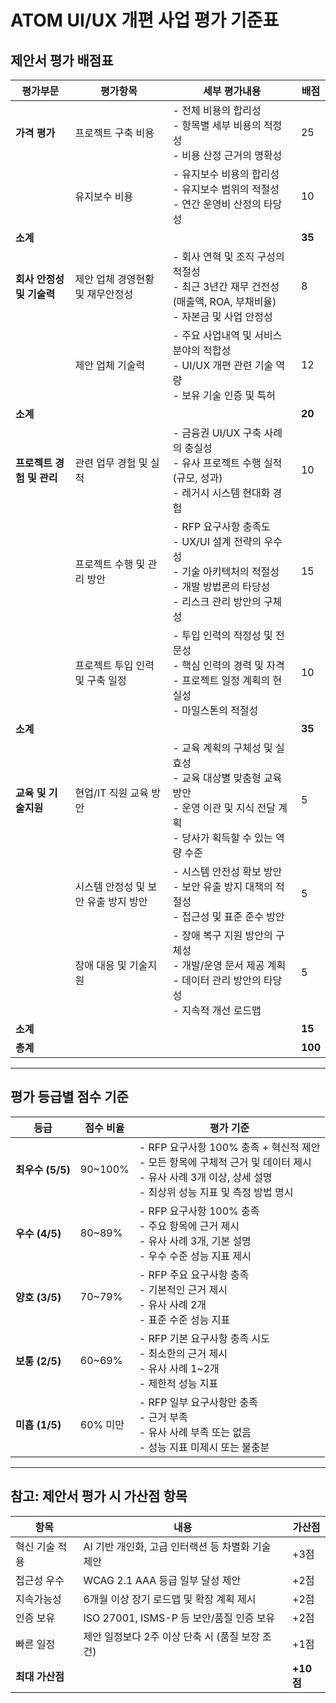 # ATOM UI/UX 개편 사업 평가 기준표

## 제안서 평가 배점표

| 평가부문 | 평가항목 | 세부 평가내용 | 배점 |
|---------|---------|--------------|------|
| **가격 평가** | 프로젝트 구축 비용 | - 전체 비용의 합리성<br>- 항목별 세부 비용의 적정성<br>- 비용 산정 근거의 명확성 | 25 |
| | 유지보수 비용 | - 유지보수 비용의 합리성<br>- 유지보수 범위의 적절성<br>- 연간 운영비 산정의 타당성 | 10 |
| **소계** | | | **35** |
| **회사 안정성 및 기술력** | 제안 업체 경영현황 및 재무안정성 | - 회사 연혁 및 조직 구성의 적절성<br>- 최근 3년간 재무 건전성(매출액, ROA, 부채비율)<br>- 자본금 및 사업 안정성 | 8 |
| | 제안 업체 기술력 | - 주요 사업내역 및 서비스 분야의 적합성<br>- UI/UX 개편 관련 기술 역량<br>- 보유 기술 인증 및 특허 | 12 |
| **소계** | | | **20** |
| **프로젝트 경험 및 관리** | 관련 업무 경험 및 실적 | - 금융권 UI/UX 구축 사례의 충실성<br>- 유사 프로젝트 수행 실적(규모, 성과)<br>- 레거시 시스템 현대화 경험 | 10 |
| | 프로젝트 수행 및 관리 방안 | - RFP 요구사항 충족도<br>- UX/UI 설계 전략의 우수성<br>- 기술 아키텍처의 적절성<br>- 개발 방법론의 타당성<br>- 리스크 관리 방안의 구체성 | 15 |
| | 프로젝트 투입 인력 및 구축 일정 | - 투입 인력의 적정성 및 전문성<br>- 핵심 인력의 경력 및 자격<br>- 프로젝트 일정 계획의 현실성<br>- 마일스톤의 적절성 | 10 |
| **소계** | | | **35** |
| **교육 및 기술지원** | 현업/IT 직원 교육 방안 | - 교육 계획의 구체성 및 실효성<br>- 교육 대상별 맞춤형 교육 방안<br>- 운영 이관 및 지식 전달 계획<br>- 당사가 획득할 수 있는 역량 수준 | 5 |
| | 시스템 안정성 및 보안 유출 방지 방안 | - 시스템 안전성 확보 방안<br>- 보안 유출 방지 대책의 적절성<br>- 접근성 및 표준 준수 방안 | 5 |
| | 장애 대응 및 기술지원 | - 장애 복구 지원 방안의 구체성<br>- 개발/운영 문서 제공 계획<br>- 데이터 관리 방안의 타당성<br>- 지속적 개선 로드맵 | 5 |
| **소계** | | | **15** |
| **총계** | | | **100** |

---

## 평가 등급별 점수 기준

| 등급 | 점수 비율 | 평가 기준 |
|-----|----------|----------|
| **최우수 (5/5)** | 90~100% | - RFP 요구사항 100% 충족 + 혁신적 제안<br>- 모든 항목에 구체적 근거 및 데이터 제시<br>- 유사 사례 3개 이상, 상세 설명<br>- 최상위 성능 지표 및 측정 방법 명시 |
| **우수 (4/5)** | 80~89% | - RFP 요구사항 100% 충족<br>- 주요 항목에 근거 제시<br>- 유사 사례 3개, 기본 설명<br>- 우수 수준 성능 지표 제시 |
| **양호 (3/5)** | 70~79% | - RFP 주요 요구사항 충족<br>- 기본적인 근거 제시<br>- 유사 사례 2개<br>- 표준 수준 성능 지표 |
| **보통 (2/5)** | 60~69% | - RFP 기본 요구사항 충족 시도<br>- 최소한의 근거 제시<br>- 유사 사례 1~2개<br>- 제한적 성능 지표 |
| **미흡 (1/5)** | 60% 미만 | - RFP 일부 요구사항만 충족<br>- 근거 부족<br>- 유사 사례 부족 또는 없음<br>- 성능 지표 미제시 또는 불충분 |

---

## 참고: 제안서 평가 시 가산점 항목

| 항목 | 내용 | 가산점 |
|-----|------|--------|
| 혁신 기술 적용 | AI 기반 개인화, 고급 인터랙션 등 차별화 기술 제안 | +3점 |
| 접근성 우수 | WCAG 2.1 AAA 등급 일부 달성 제안 | +2점 |
| 지속가능성 | 6개월 이상 장기 로드맵 및 확장 계획 제시 | +2점 |
| 인증 보유 | ISO 27001, ISMS-P 등 보안/품질 인증 보유 | +2점 |
| 빠른 일정 | 제안 일정보다 2주 이상 단축 시 (품질 보장 조건) | +1점 |
| **최대 가산점** | | **+10점** |
